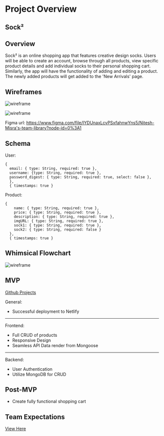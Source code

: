 # Project Overview

<h2>Sock²</h2>

## Overview

Sock² is an online shopping app that features creative design socks. Users will be able to create an account, browse through all products, view specific product details and add individual socks to their personal shopping cart. Similarly, the app will have the functionality of adding and editing a product. The newly added products will get added to the 'New Arrivals' page.

## Wireframes

![wireframe](https://res.cloudinary.com/kacloud20/image/upload/v1640190453/project3/home_f5oljf.png)

![wireframe](https://res.cloudinary.com/kacloud20/image/upload/v1640190479/project3/overview_wz2v4b.png)

Figma url: https://www.figma.com/file/IYDUnaxLcvPSxfahnwYns5/Nitesh-Misra's-team-library?node-id=0%3A1

## Schema

User:

```
{
  email: { type: String, required: true },
  username: {type: String, required: true },
  password_digest: { type: String, required: true, select: false },
  },
  { timestamps: true }

```

Product:

```
{
    name: { type: String, required: true },
    price: { type: String, required: true },
    description: { type: String, required: true },
    imgURL: { type: String, required: true },
    sock1: { type: String, required: true },
    sock2: { type: String, required: false }
  },
  { timestamps: true }

```

## Whimsical Flowchart

![wireframe](https://res.cloudinary.com/kacloud20/image/upload/v1640192129/project3/Sock_2_Flow_Chart_j81mnz.png)

## MVP

[Github Projects](https://github.com/kiayaand20/sock2-app/projects/1)

General:

- Successful deployment to Netlify
<hr>
Frontend:

- Full CRUD of products
- Responsive Design
- Seamless API Data render from Mongoose
<hr>
Backend:

- User Authentication
- Utilize MongoDB for CRUD

## Post-MVP

- Create fully functional shopping cart

## Team Expectations

[View Here](https://docs.google.com/document/d/1uSezrLJbMq6rBg5HqUDfRKD8WZkGkhpFG5cvd0mYxk0/edit)
